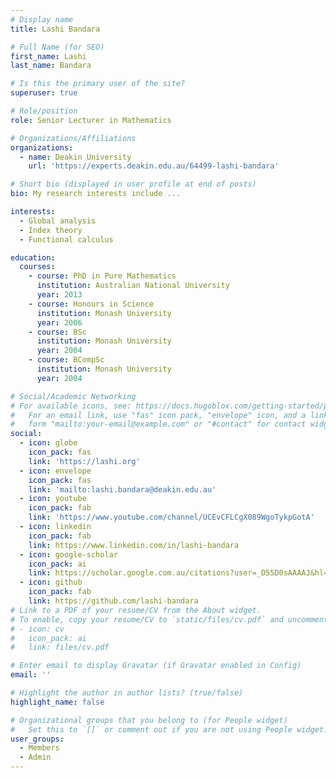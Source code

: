 ```yaml
---
# Display name
title: Lashi Bandara

# Full Name (for SEO)
first_name: Lashi
last_name: Bandara

# Is this the primary user of the site?
superuser: true

# Role/position
role: Senior Lecturer in Mathematics

# Organizations/Affiliations
organizations:
  - name: Deakin University
    url: 'https://experts.deakin.edu.au/64499-lashi-bandara'

# Short bio (displayed in user profile at end of posts)
bio: My research interests include ...

interests:
  - Global analysis
  - Index theory 
  - Functional calculus

education:
  courses:
    - course: PhD in Pure Mathematics
      institution: Australian National University
      year: 2013
    - course: Honours in Science 
      institution: Monash University
      year: 2006
    - course: BSc
      institution: Monash University
      year: 2004
    - course: BCompSc
      institution: Monash University
      year: 2004

# Social/Academic Networking
# For available icons, see: https://docs.hugoblox.com/getting-started/page-builder/#icons
#   For an email link, use "fas" icon pack, "envelope" icon, and a link in the
#   form "mailto:your-email@example.com" or "#contact" for contact widget.
social:
  - icon: globe
    icon_pack: fas
    link: 'https://lashi.org'
  - icon: envelope
    icon_pack: fas
    link: 'mailto:lashi.bandara@deakin.edu.au'
  - icon: youtube
    icon_pack: fab
    link: 'https://www.youtube.com/channel/UCEvCFLCgX089WgoTykpGotA'
  - icon: linkedin
    icon_pack: fab
    link: https://www.linkedin.com/in/lashi-bandara
  - icon: google-scholar
    icon_pack: ai
    link: https://scholar.google.com.au/citations?user=_D55D0sAAAAJ&hl=en
  - icon: github
    icon_pack: fab
    link: https://github.com/lashi-bandara
# Link to a PDF of your resume/CV from the About widget.
# To enable, copy your resume/CV to `static/files/cv.pdf` and uncomment the lines below.
# - icon: cv
#   icon_pack: ai
#   link: files/cv.pdf

# Enter email to display Gravatar (if Gravatar enabled in Config)
email: ''

# Highlight the author in author lists? (true/false)
highlight_name: false

# Organizational groups that you belong to (for People widget)
#   Set this to `[]` or comment out if you are not using People widget.
user_groups:
  - Members
  - Admin
---
```

